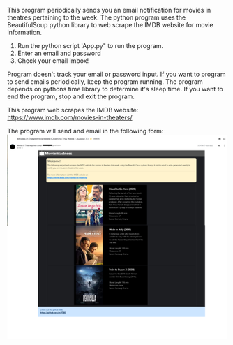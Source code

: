 This program periodically sends you an email notification for movies in theatres pertaining to the week. The python program uses the BeautifulSoup python library to web scrape the IMDB website for movie information.

1. Run the python script 'App.py" to run the program.
2. Enter an email and password
3. Check your email imbox!

Program doesn't track your email or password input.
If you want to program to send emails periodically, keep the program running. The program depends on pythons time library to determine it's sleep time.
If you want to end the program, stop and exit the program.


This program web scrapes the IMDB website:
https://www.imdb.com/movies-in-theaters/

The program will send and email in the following form:
![](email_page.png)
